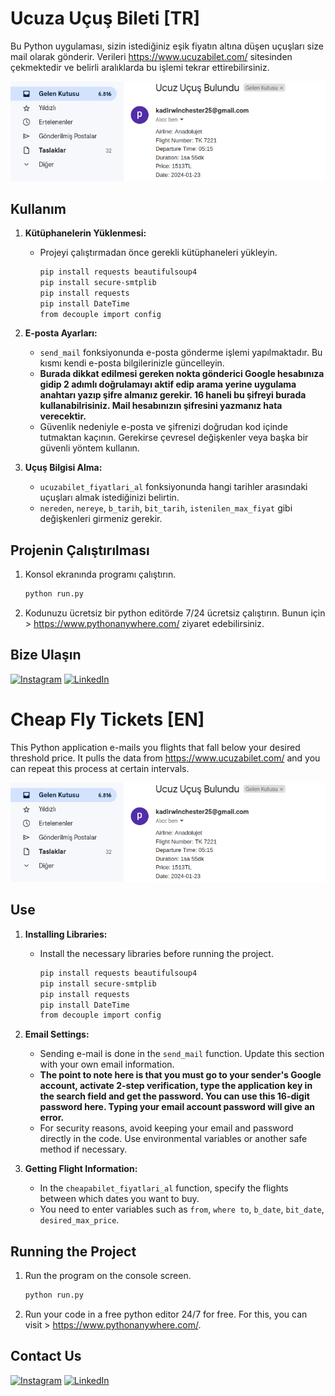 
# Ucuza Uçuş Bileti  [TR]

Bu  Python uygulaması, sizin istediğiniz eşik fiyatın altına düşen uçuşları size mail olarak gönderir.
Verileri https://www.ucuzabilet.com/ sitesinden çekmektedir ve belirli aralıklarda bu işlemi tekrar ettirebilirsiniz.

![Ucuza_Bilet](mail.png)

## Kullanım

1. **Kütüphanelerin Yüklenmesi:**
   - Projeyi çalıştırmadan önce gerekli kütüphaneleri yükleyin.
     ```bash
     pip install requests beautifulsoup4
     pip install secure-smtplib
     pip install requests
     pip install DateTime
     from decouple import config
     ```

2. **E-posta Ayarları:**
   - `send_mail` fonksiyonunda e-posta gönderme işlemi yapılmaktadır. Bu kısmı kendi e-posta bilgilerinizle güncelleyin.
   - **Burada dikkat edilmesi gereken nokta gönderici Google hesabınıza gidip 2 adımlı doğrulamayı aktif edip arama yerine uygulama anahtarı yazıp şifre almanız gerekir. 16 haneli bu şifreyi burada kullanabilrisiniz. Mail hesabınızın şifresini yazmanız hata verecektir.**
   - Güvenlik nedeniyle e-posta ve şifrenizi doğrudan kod içinde tutmaktan kaçının. Gerekirse çevresel değişkenler veya başka bir güvenli yöntem kullanın.

3. **Uçuş Bilgisi Alma:**
   - `ucuzabilet_fiyatlari_al` fonksiyonunda hangi tarihler arasındaki uçuşları almak istediğinizi belirtin.
   - `nereden`, `nereye`, `b_tarih`, `bit_tarih`, `istenilen_max_fiyat` gibi değişkenleri girmeniz gerekir.
    
    

## Projenin Çalıştırılması 

1. Konsol ekranında programı çalıştırın.
   ```bash
   python run.py
 2. Kodunuzu ücretsiz bir python editörde 7/24 ücretsiz çalıştırın.  Bunun için > https://www.pythonanywhere.com/ ziyaret edebilirsiniz.

## Bize Ulaşın

[![Instagram](https://skillicons.dev/icons?i=instagram)](https://www.instagram.com/kadirbulbulcom/)
[![LinkedIn](https://skillicons.dev/icons?i=linkedin)](https://www.linkedin.com/in/abdulkadirbulbul/)


# Cheap Fly Tickets [EN]

This Python application e-mails you flights that fall below your desired threshold price.
It pulls the data from https://www.ucuzabilet.com/ and you can repeat this process at certain intervals.

![Ucuza_Bilet](mail.png)


## Use

1. **Installing Libraries:**
    - Install the necessary libraries before running the project.
      ```bash
      pip install requests beautifulsoup4
      pip install secure-smtplib
      pip install requests
      pip install DateTime
      from decouple import config
      ```

2. **Email Settings:**
    - Sending e-mail is done in the `send_mail` function. Update this section with your own email information.
    - **The point to note here is that you must go to your sender's Google account, activate 2-step verification, type the application key in the search field and get the password. You can use this 16-digit password here. Typing your email account password will give an error.**
    - For security reasons, avoid keeping your email and password directly in the code. Use environmental variables or another safe method if necessary.

3. **Getting Flight Information:**
    - In the `cheapabilet_fiyatlari_al` function, specify the flights between which dates you want to buy.
    - You need to enter variables such as `from`, `where to`, `b_date`, `bit_date`, `desired_max_price`.
    
    

## Running the Project

1. Run the program on the console screen.
    ```bash
    python run.py
  2. Run your code in a free python editor 24/7 for free. For this, you can visit > https://www.pythonanywhere.com/.

## Contact Us

[![Instagram](https://skillicons.dev/icons?i=instagram)](https://www.instagram.com/kadirbulbulcom/)
[![LinkedIn](https://skillicons.dev/icons?i=linkedin)](https://www.linkedin.com/in/abdulkadirbulbul/)
